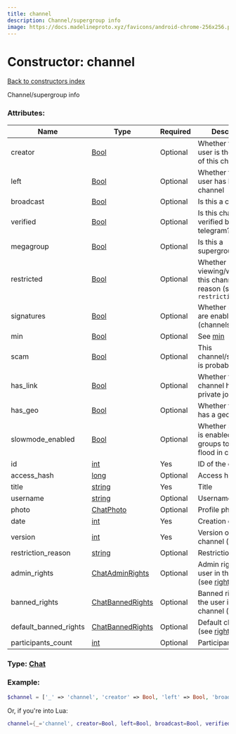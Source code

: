 ```yaml
---
title: channel
description: Channel/supergroup info
image: https://docs.madelineproto.xyz/favicons/android-chrome-256x256.png
---
```

# Constructor: channel  
[Back to constructors index](index.md)



Channel/supergroup info

### Attributes:

| Name     |    Type       | Required | Description |
|----------|---------------|----------|-------------|
|creator|[Bool](../types/Bool.md) | Optional|Whether the current user is the creator of this channel|
|left|[Bool](../types/Bool.md) | Optional|Whether the current user has left this channel|
|broadcast|[Bool](../types/Bool.md) | Optional|Is this a channel?|
|verified|[Bool](../types/Bool.md) | Optional|Is this channel verified by telegram?|
|megagroup|[Bool](../types/Bool.md) | Optional|Is this a supergroup?|
|restricted|[Bool](../types/Bool.md) | Optional|Whether viewing/writing in this channel for a reason (see `restriction_reason`|
|signatures|[Bool](../types/Bool.md) | Optional|Whether signatures are enabled (channels)|
|min|[Bool](../types/Bool.md) | Optional|See [min](https://core.telegram.org/api/min)|
|scam|[Bool](../types/Bool.md) | Optional|This channel/supergroup is probably a scam|
|has\_link|[Bool](../types/Bool.md) | Optional|Whether this channel has a private join link|
|has\_geo|[Bool](../types/Bool.md) | Optional|Whether this chanel has a geoposition|
|slowmode\_enabled|[Bool](../types/Bool.md) | Optional|Whether slow mode is enabled for groups to prevent flood in chat|
|id|[int](../types/int.md) | Yes|ID of the channel|
|access\_hash|[long](../types/long.md) | Optional|Access hash|
|title|[string](../types/string.md) | Yes|Title|
|username|[string](../types/string.md) | Optional|Username|
|photo|[ChatPhoto](../types/ChatPhoto.md) | Optional|Profile photo|
|date|[int](../types/int.md) | Yes|Creation date|
|version|[int](../types/int.md) | Yes|Version of the channel (always `0`)|
|restriction\_reason|[string](../types/string.md) | Optional|Restriction reason|
|admin\_rights|[ChatAdminRights](../types/ChatAdminRights.md) | Optional|Admin rights of the user in this channel (see [rights](https://core.telegram.org/api/rights))|
|banned\_rights|[ChatBannedRights](../types/ChatBannedRights.md) | Optional|Banned rights of the user in this channel (see [rights](https://core.telegram.org/api/rights))|
|default\_banned\_rights|[ChatBannedRights](../types/ChatBannedRights.md) | Optional|Default chat rights (see [rights](https://core.telegram.org/api/rights))|
|participants\_count|[int](../types/int.md) | Optional|Participant count|



### Type: [Chat](../types/Chat.md)


### Example:

```php
$channel = ['_' => 'channel', 'creator' => Bool, 'left' => Bool, 'broadcast' => Bool, 'verified' => Bool, 'megagroup' => Bool, 'restricted' => Bool, 'signatures' => Bool, 'min' => Bool, 'scam' => Bool, 'has_link' => Bool, 'has_geo' => Bool, 'slowmode_enabled' => Bool, 'id' => int, 'access_hash' => long, 'title' => 'string', 'username' => 'string', 'photo' => ChatPhoto, 'date' => int, 'version' => int, 'restriction_reason' => 'string', 'admin_rights' => ChatAdminRights, 'banned_rights' => ChatBannedRights, 'default_banned_rights' => ChatBannedRights, 'participants_count' => int];
```  


Or, if you're into Lua:

```lua
channel={_='channel', creator=Bool, left=Bool, broadcast=Bool, verified=Bool, megagroup=Bool, restricted=Bool, signatures=Bool, min=Bool, scam=Bool, has_link=Bool, has_geo=Bool, slowmode_enabled=Bool, id=int, access_hash=long, title='string', username='string', photo=ChatPhoto, date=int, version=int, restriction_reason='string', admin_rights=ChatAdminRights, banned_rights=ChatBannedRights, default_banned_rights=ChatBannedRights, participants_count=int}

```


